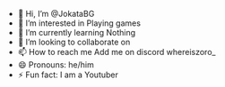 - 👋 Hi, I’m @JokataBG
- 👀 I’m interested in Playing games
- 🌱 I’m currently learning Nothing
- 💞️ I’m looking to collaborate on 
- 📫 How to reach me Add me on discord whereiszoro_
- 😄 Pronouns: he/him
- ⚡ Fun fact: I am a Youtuber 

<!---
JokataBG/JokataBG is a ✨ special ✨ repository because its `README.md` (this file) appears on your GitHub profile.
You can click the Preview link to take a look at your changes.
--->

